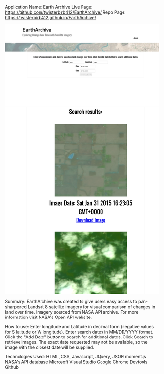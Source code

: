 Application Name: Earth Archive
Live Page: https://github.com/twisterbirb412/EarthArchive/
Repo Page: https://twisterbirb412.github.io/EarthArchive/

![Main Search Desktop Size](Images/apiHack_mainpage.png)
![Example Results Mobile Size](Images/apiHack_mobileResults.png)


Summary:  EarthArchive was created to give users easy access to pan-sharpened Landsat 8 satellite imagery for visual comparison of changes in land over time.
Imagery sourced from NASA API archive. For more information visit NASA's Open API website.

How to use:
  Enter longitude and Latitude in decimal form (negative values for S latitude or W longitude).
  Enter search dates in MM/DD/YYYY format. Click the "Add Date" button to search for additional dates.
  Click Search to retrieve images. The exact date requested may not be available, so the image with the closest date will be supplied.

Technologies Used:
  HTML, CSS, Javascript, JQuery, JSON
  moment.js
  NASA's API database
  Microsoft Visual Studio
  Google Chrome Devtools
  Github
